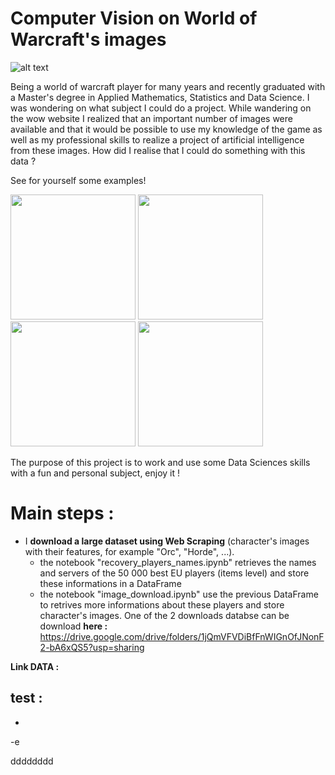 # Computer Vision on World of Warcraft's images

![alt text](https://upload.wikimedia.org/wikipedia/fr/4/42/World_of_Warcraft_Shadowlands_Logo.png)

Being a world of warcraft player for many years and recently graduated with a Master's degree in Applied Mathematics, Statistics and Data Science. I was wondering on what subject I could do a project. 
While wandering on the wow website I realized that an important number of images were available and that it would be possible to use my knowledge of the game as well as my professional skills to realize a project of artificial intelligence from these images.
How did I realise that I could do something with this data ? 

See for yourself some examples!

<img src="https://wow.zamimg.com/uploads/screenshots/normal/389945-gnome.jpg" width="200" height="200">
<img src="https://wow.zamimg.com/uploads/screenshots/normal/858396-tauren.jpg" width="200" height="200">
<img src="https://wow.zamimg.com/uploads/screenshots/normal/427531-humain.jpg" width="200" height="200">
<img src="https://wow.zamimg.com/uploads/screenshots/normal/438665-orc.jpg" width="200" height="200">

The purpose of this project is to work and use some Data Sciences skills with a fun and personal subject, enjoy it !

 # Main steps :
 - I **download a large dataset using Web Scraping** (character's images with their features, for example "Orc", "Horde", ...). 
    - the notebook "recovery_players_names.ipynb" retrieves the names and servers of the 50 000 best EU players (items level) and store these informations in a DataFrame
    - the notebook "image_download.ipynb" use the previous DataFrame to retrives more informations about these players and store character's images.
      One of the 2 downloads databse can be download **here :** https://drive.google.com/drive/folders/1jQmVFVDiBfFnWIGnOfJNonF2-bA6xQS5?usp=sharing







**Link DATA :** 

test :
 - 
 - 
 -e 
 
  dddddddd
 ##
